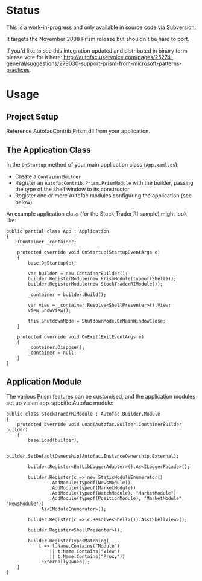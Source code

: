 # Status #

This is a work-in-progress and only available in source code via Subversion.

It targets the November 2008 Prism release but shouldn't be hard to port.

If you'd like to see this integration updated and distributed in binary form please vote for it here: http://autofac.uservoice.com/pages/25274-general/suggestions/279030-support-prism-from-microsoft-patterns-practices.

# Usage #

## Project Setup ##

Reference AutofacContrib.Prism.dll from your application.

## The Application Class ##

In the `OnStartup` method of your main application class (`App.xaml.cs`):

  * Create a `ContainerBuilder`
  * Register an `AutofacContrib.Prism.PrismModule` with the builder, passing the type of the shell window to its constructor
  * Register one or more Autofac modules configuring the application (see below)

An example application class (for the Stock Trader RI sample) might look like:

```
public partial class App : Application
{
    IContainer _container;

    protected override void OnStartup(StartupEventArgs e)
    {
        base.OnStartup(e);

        var builder = new ContainerBuilder();
        builder.RegisterModule(new PrismModule(typeof(Shell)));
        builder.RegisterModule(new StockTraderRIModule());

        _container = builder.Build();

        var view = _container.Resolve<ShellPresenter>().View;
        view.ShowView();

        this.ShutdownMode = ShutdownMode.OnMainWindowClose;
    }

    protected override void OnExit(ExitEventArgs e)
    {
        _container.Dispose();
        _container = null;
    }
}
```

## Application Module ##

The various Prism features can be customised, and the application modules set up via an app-specific Autofac module:

```
public class StockTraderRIModule : Autofac.Builder.Module
{
    protected override void Load(Autofac.Builder.ContainerBuilder builder)
    {
        base.Load(builder);

        builder.SetDefaultOwnership(Autofac.InstanceOwnership.External);

        builder.Register<EntLibLoggerAdapter>().As<ILoggerFacade>();

        builder.Register(c => new StaticModuleEnumerator()
                .AddModule(typeof(NewsModule))
                .AddModule(typeof(MarketModule))
                .AddModule(typeof(WatchModule), "MarketModule")
                .AddModule(typeof(PositionModule), "MarketModule", "NewsModule"))
            .As<IModuleEnumerator>();

        builder.Register(c => c.Resolve<Shell>()).As<IShellView>();

        builder.Register<ShellPresenter>();

        builder.RegisterTypesMatching(
            t => t.Name.Contains("Module")
                || t.Name.Contains("View")
                || t.Name.Contains("Proxy"))
            .ExternallyOwned();
    }
}
```